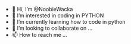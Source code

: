 - 👋 Hi, I’m @NoobieWacka
- 👀 I’m interested in coding in PYTHON
- 🌱 I’m currently learning how to code in python
- 💞️ I’m looking to collaborate on ...
- 📫 How to reach me ...

<!---
NoobieWacka/NoobieWacka is a ✨ special ✨ repository because its `README.md` (this file) appears on your GitHub profile.
You can click the Preview link to take a look at your changes.
--->
